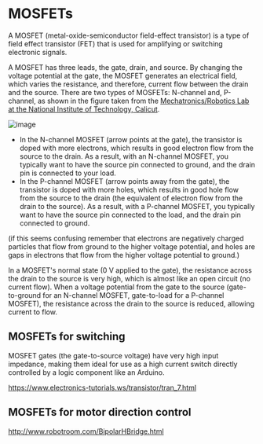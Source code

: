 # MOSFETs

A MOSFET (metal-oxide-semiconductor field-effect transistor) is a type of field effect transistor (FET) that is used for amplifying or switching electronic signals. 

A MOSFET has three leads, the gate, drain, and source.  By changing the voltage potential at the gate, the MOSFET generates an electrical field, which varies the resistance, and therefore, current flow between the drain and the source.  There are two types of MOSFETs: N-channel and, P-channel, as shown in the figure taken from the [Mechatronics/Robotics Lab at the National Institute of Technology, Calicut](http://www.rignitc.com/mosfets/).

![image](https://github.com/riplaboratory/Kanaloa/blob/master/PrimerDocuments/MOSFETs/Images/N_P_channelMosfets.png)

 - In the N-channel MOSFET (arrow points at the gate), the transistor is doped with more electrons, which results in good electron flow from the source to the drain.  As a result, with an N-channel MOSFET, you typically want to have the source pin connected to ground, and the drain pin is connected to your load.
 - In the P-channel MOSFET (arrow points away from the gate), the transistor is doped with more holes, which results in good hole flow from the source to the drain (the equivalent of electron flow from the drain to the source).  As a result, with a P-channel MOSFET, you typically want to have the source pin connected to the load, and the drain pin connected to ground.

(if this seems confusing remember that electrons are negatively charged particles that flow from ground to the higher voltage potential, and holes are gaps in electrons that flow from the higher voltage potential to ground.)

In a MOSFET's normal state (0 V applied to the gate), the resistance across the drain to the source is very high, which is almost like an open circuit (no current flow).  When a voltage potential from the gate to the source (gate-to-ground for an N-channel MOSFET, gate-to-load for a P-channel MOSFET), the resistance across the drain to the source is reduced, allowing current to flow.

## MOSFETs for switching

MOSFET gates (the gate-to-source voltage) have very high input impedance, making them ideal for use as a high current switch directly controlled by a logic component like an Arduino.  

https://www.electronics-tutorials.ws/transistor/tran_7.html

## MOSFETs for motor direction control

http://www.robotroom.com/BipolarHBridge.html
